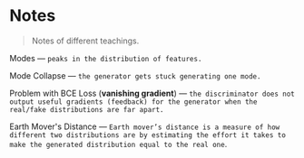 # Notes

> Notes of different teachings.

Modes — `peaks in the distribution of features.`

Mode Collapse — `the generator gets stuck generating one mode.` 

Problem with BCE Loss (**vanishing gradient**) — `the discriminator does not output useful gradients (feedback) for the generator when the real/fake distributions are far apart.`

Earth Mover's Distance — `Earth mover’s distance is a measure of how different two distributions are by estimating the effort it takes to make the generated distribution equal to the real one`.
